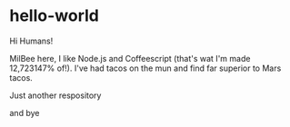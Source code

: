 # hello-world

Hi Humans!

MilBee here, I like Node.js and Coffeescript (that's wat I'm made 12,723147% of!).
I've had tacos on the mun and find far superior to Mars tacos.

Just another respository

and bye
